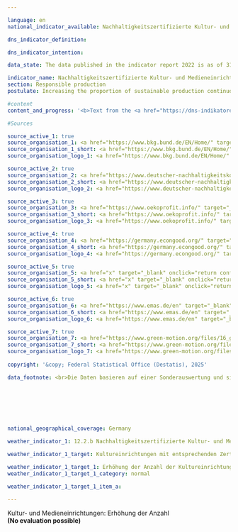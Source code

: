 ```yaml
---

language: en        
national_indicator_available: Nachhaltigkeitszertifizierte Kultur- und Medieneinrichtungen        

dns_indicator_definition:         

dns_indicator_intention:         

data_state: The data published in the indicator report 2022 is as of 31 October 2022. The data shown on this platform is updated regularly, so that more current data may be available online than published in the <a href="https://dns-indikatoren.de/assets/Publikationen/Indikatorenberichte/2022.pdf">indicator report 2022</a>.        

indicator_name: Nachhaltigkeitszertifizierte Kultur- und Medieneinrichtungen        
section: Responsible production        
postulate: Increasing the proportion of sustainable production continuously        

#content         
content_and_progress: '<b>Text from the <a href="https://dns-indikatoren.de/assets/Publikationen/Indikatorenberichte/2022.pdf">Indicator Report 2022&nbsp;</a></b><br><br>'                

#Sources        

source_active_1: true
source_organisation_1: <a href="https://www.bkg.bund.de/EN/Home/" target="_blank" onclick="return confirm_alert('the BKG', 'En')">Federal Agency for Cartography and Geodesy</a>
source_organisation_1_short: <a href="https://www.bkg.bund.de/EN/Home/" target="_blank" onclick="return confirm_alert('the BKG', 'En')">Federal Agency for Cartography and Geodesy</a>
source_organisation_logo_1: <a href="https://www.bkg.bund.de/EN/Home/" target="_blank" onclick="return confirm_alert('the BKG', 'En')"><img src="https://dnsTestEnvironment.github.io/dns-indicators/public/OrgImgEn/bkg.png" alt="Federal Agency for Cartography and Geodesy" title=" Click here to visit the homepage of the organizationFederal Agency for Cartography and Geodesy" style="height:60px; width:148px; border:transparent"/></a>

source_active_2: true
source_organisation_2: <a href="https://www.deutscher-nachhaltigkeitskodex.de/en/" target="_blank" onclick="return confirm_alert('X', 'En')">X</a>
source_organisation_2_short: <a href="https://www.deutscher-nachhaltigkeitskodex.de/en/" target="_blank" onclick="return confirm_alert('X', 'En')">X</a>
source_organisation_logo_2: <a href="https://www.deutscher-nachhaltigkeitskodex.de/en/" target="_blank" onclick="return confirm_alert('X', 'En')"><img src="https://dnsTestEnvironment.github.io/dns-indicators/public/OrgImgEn/x.png" alt="X" title=" Click here to visit the homepage of the organizationX" style="height:60px; width:148px; border:transparent"/></a>

source_active_3: true
source_organisation_3: <a href="https://www.oekoprofit.info/" target="_blank" onclick="return confirm_alert('X', 'En')">X</a>
source_organisation_3_short: <a href="https://www.oekoprofit.info/" target="_blank" onclick="return confirm_alert('X', 'En')">X</a>
source_organisation_logo_3: <a href="https://www.oekoprofit.info/" target="_blank" onclick="return confirm_alert('X', 'En')"><img src="https://dnsTestEnvironment.github.io/dns-indicators/public/OrgImgEn/X.png" alt="X" title=" Click here to visit the homepage of the organizationX" style="height:60px; width:148px; border:transparent"/></a>

source_active_4: true
source_organisation_4: <a href="https://germany.econgood.org/" target="_blank" onclick="return confirm_alert('X', 'En')">X</a>
source_organisation_4_short: <a href="https://germany.econgood.org/" target="_blank" onclick="return confirm_alert('X', 'En')">X</a>
source_organisation_logo_4: <a href="https://germany.econgood.org/" target="_blank" onclick="return confirm_alert('X', 'En')"><img src="https://dnsTestEnvironment.github.io/dns-indicators/public/OrgImgEn/x.png" alt="X" title=" Click here to visit the homepage of the organizationX" style="height:60px; width:148px; border:transparent"/></a>

source_active_5: true
source_organisation_5: <a href="x" target="_blank" onclick="return confirm_alert('X', 'En')">X</a>
source_organisation_5_short: <a href="x" target="_blank" onclick="return confirm_alert('X', 'En')">X</a>
source_organisation_logo_5: <a href="x" target="_blank" onclick="return confirm_alert('X', 'En')"><img src="https://dnsTestEnvironment.github.io/dns-indicators/public/OrgImgEn/x.png" alt="X" title=" Click here to visit the homepage of the organizationX" style="height:60px; width:148px; border:transparent"/></a>

source_active_6: true
source_organisation_6: <a href="https://www.emas.de/en" target="_blank" onclick="return confirm_alert('X', 'En')">X</a>
source_organisation_6_short: <a href="https://www.emas.de/en" target="_blank" onclick="return confirm_alert('X', 'En')">X</a>
source_organisation_logo_6: <a href="https://www.emas.de/en" target="_blank" onclick="return confirm_alert('X', 'En')"><img src="https://dnsTestEnvironment.github.io/dns-indicators/public/OrgImgEn/x.png" alt="X" title=" Click here to visit the homepage of the organizationX" style="height:60px; width:148px; border:transparent"/></a>

source_active_7: true
source_organisation_7: <a href="https://www.green-motion.org/files/16_green_motion/Dokumente/20241209_OEkologische_Standards_UEbergangsfassung_Januar_2025.pdf" target="_blank" onclick="return confirm_alert('X', 'En')">X</a>
source_organisation_7_short: <a href="https://www.green-motion.org/files/16_green_motion/Dokumente/20241209_OEkologische_Standards_UEbergangsfassung_Januar_2025.pdf" target="_blank" onclick="return confirm_alert('X', 'En')">X</a>
source_organisation_logo_7: <a href="https://www.green-motion.org/files/16_green_motion/Dokumente/20241209_OEkologische_Standards_UEbergangsfassung_Januar_2025.pdf" target="_blank" onclick="return confirm_alert('X', 'En')"><img src="https://dnsTestEnvironment.github.io/dns-indicators/public/OrgImgEn/x.png" alt="X" title=" Click here to visit the homepage of the organizationX" style="height:60px; width:148px; border:transparent"/></a>
        
copyright: '&copy; Federal Statistical Office (Destatis), 2025'        

data_footnote: <br>Die Daten basieren auf einer Sonderauswertung und sind nicht öffentlich zugänglich.        

        

        

                

national_geographical_coverage: Germany        

weather_indicator_1: 12.2.b Nachhaltigkeitszertifizierte Kultur- und Medieneinrichtungen

weather_indicator_1_target: Kultureinrichtungen mit entsprechenden Zertifikaten bis 2030

weather_indicator_1_target_1: Erhöhung der Anzahl der Kultureinrichtungen mit entsprechenden Zertifikaten bis 2030
weather_indicator_1_target_1_category: normal

weather_indicator_1_target_1_item_a:        
        
---
```



<div>
  <div class="my-header">
    <label class="default">Kultur- und Medieneinrichtungen: Erhöhung der Anzahl
    </label>
  </div>
</div>
<div class="my-header-note">
  <label class="default"><b>(No evaluation possible)
  </b></label>
</div>